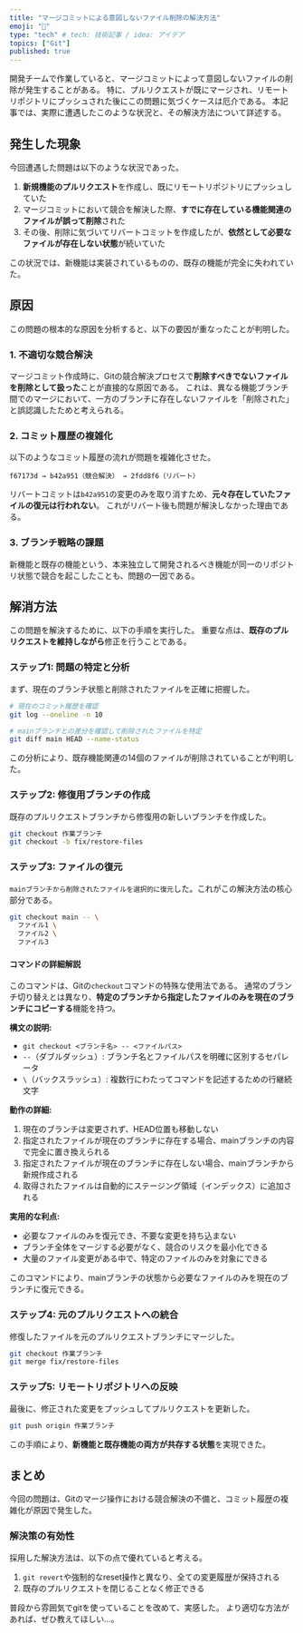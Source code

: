 ```yaml
---
title: "マージコミットによる意図しないファイル削除の解決方法"
emoji: "🦌"
type: "tech" # tech: 技術記事 / idea: アイデア
topics: ["Git"]
published: true
---
```


開発チームで作業していると、マージコミットによって意図しないファイルの削除が発生することがある。
特に、プルリクエストが既にマージされ、リモートリポジトリにプッシュされた後にこの問題に気づくケースは厄介である。
本記事では、実際に遭遇したこのような状況と、その解決方法について詳述する。

## 発生した現象

今回遭遇した問題は以下のような状況であった。

1. **新規機能のプルリクエスト**を作成し、既にリモートリポジトリにプッシュしていた
2. マージコミットにおいて競合を解決した際、**すでに存在している機能関連のファイルが誤って削除**された
3. その後、削除に気づいてリバートコミットを作成したが、**依然として必要なファイルが存在しない状態**が続いていた

この状況では、新機能は実装されているものの、既存の機能が完全に失われていた。

## 原因

この問題の根本的な原因を分析すると、以下の要因が重なったことが判明した。

### 1. 不適切な競合解決

マージコミット作成時に、Gitの競合解決プロセスで**削除すべきでないファイルを削除として扱った**ことが直接的な原因である。
これは、異なる機能ブランチ間でのマージにおいて、一方のブランチに存在しないファイルを「削除された」と誤認識したためと考えられる。

### 2. コミット履歴の複雑化

以下のようなコミット履歴の流れが問題を複雑化させた。

```
f67173d → b42a951（競合解決） → 2fdd8f6（リバート）
```

リバートコミットは`b42a951`の変更のみを取り消すため、**元々存在していたファイルの復元は行われない**。
これがリバート後も問題が解決しなかった理由である。

### 3. ブランチ戦略の課題

新機能と既存の機能という、本来独立して開発されるべき機能が同一のリポジトリ状態で競合を起こしたことも、問題の一因である。

## 解消方法

この問題を解決するために、以下の手順を実行した。
重要な点は、**既存のプルリクエストを維持しながら**修正を行うことである。

### ステップ1: 問題の特定と分析

まず、現在のブランチ状態と削除されたファイルを正確に把握した。

```bash
# 現在のコミット履歴を確認
git log --oneline -n 10

# mainブランチとの差分を確認して削除されたファイルを特定
git diff main HEAD --name-status
```

この分析により、既存機能関連の14個のファイルが削除されていることが判明した。

### ステップ2: 修復用ブランチの作成

既存のプルリクエストブランチから修復用の新しいブランチを作成した。

```bash
git checkout 作業ブランチ
git checkout -b fix/restore-files
```

### ステップ3: ファイルの復元

`mainブランチから削除されたファイルを選択的に復元`した。これがこの解決方法の核心部分である。

```bash
git checkout main -- \
  ファイル1 \
  ファイル2 \
  ファイル3
```

#### コマンドの詳細解説

このコマンドは、Gitの`checkout`コマンドの特殊な使用法である。
通常のブランチ切り替えとは異なり、**特定のブランチから指定したファイルのみを現在のブランチにコピーする**機能を持つ。

**構文の説明:**
- `git checkout <ブランチ名> -- <ファイルパス>`
- `--`（ダブルダッシュ）: ブランチ名とファイルパスを明確に区別するセパレータ
- `\`（バックスラッシュ）: 複数行にわたってコマンドを記述するための行継続文字

**動作の詳細:**
1. 現在のブランチは変更されず、HEAD位置も移動しない
2. 指定されたファイルが現在のブランチに存在する場合、mainブランチの内容で完全に置き換えられる
3. 指定されたファイルが現在のブランチに存在しない場合、mainブランチから新規作成される
4. 取得されたファイルは自動的にステージング領域（インデックス）に追加される

**実用的な利点:**
- 必要なファイルのみを復元でき、不要な変更を持ち込まない
- ブランチ全体をマージする必要がなく、競合のリスクを最小化できる
- 大量のファイル変更がある中で、特定のファイルのみを対象にできる

このコマンドにより、mainブランチの状態から必要なファイルのみを現在のブランチに復元できる。

### ステップ4: 元のプルリクエストへの統合

修復したファイルを元のプルリクエストブランチにマージした。

```bash
git checkout 作業ブランチ
git merge fix/restore-files
```

### ステップ5: リモートリポジトリへの反映

最後に、修正された変更をプッシュしてプルリクエストを更新した。

```bash
git push origin 作業ブランチ
```

この手順により、**新機能と既存機能の両方が共存する状態**を実現できた。

## まとめ

今回の問題は、Gitのマージ操作における競合解決の不備と、コミット履歴の複雑化が原因で発生した。

### 解決策の有効性

採用した解決方法は、以下の点で優れていると考える。

1. `git revert`や強制的なreset操作と異なり、全ての変更履歴が保持される
2. 既存のプルリクエストを閉じることなく修正できる


普段から雰囲気でgitを使っていることを改めて、実感した。
より適切な方法があれば、ぜひ教えてほしい...。
